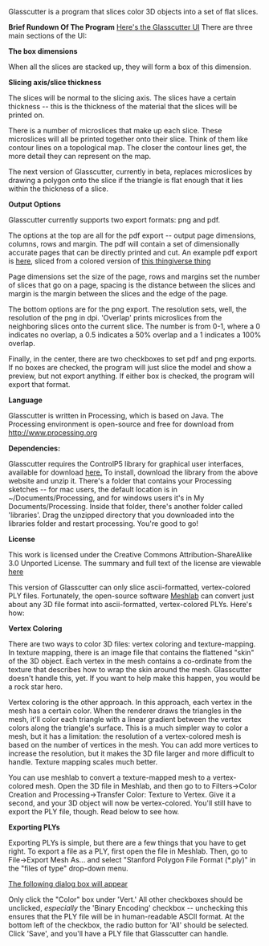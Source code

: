Glasscutter is a program that slices color 3D objects into a set of
flat slices.

**Brief Rundown Of The Program**
[Here's the Glasscutter UI](http://imgur.com/3wQSfQg)
There are three main sections of the UI:

**The box dimensions**

When all the slices are stacked up, they will form a box of this
dimension.

**Slicing axis/slice thickness**

The slices will be normal to the slicing axis.  The slices have a
certain thickness -- this is the thickness of the material that the
slices will be printed on.

There is a number of microslices that make up each slice.  These
microslices will all be printed together onto their slice.  Think of
them like contour lines on a topological map.  The closer the contour
lines get, the more detail they can represent on the map.

The next version of Glasscutter, currently in beta, replaces
microslices by drawing a polygon onto the slice if the triangle is
flat enough that it lies within the thickness of a slice.

**Output Options**

Glasscutter currently supports two export formats:  png and pdf.  

The options at the top are all for the pdf export -- output page
dimensions, columns, rows and margin.  The pdf will contain a
set of dimensionally accurate pages that can be directly printed and cut.
An example pdf export is [here](http://imgur.com/Lzw1tOf), sliced from
a colored version of [this thingiverse thing](http://www.thingiverse.com/thing:32477)

Page dimensions set the size of the page, rows and margins set the
number of slices that go on a page, spacing is the distance between
the slices and margin is the margin between the slices and the edge of
the page.

The bottom options are for the png export.  The resolution sets, well,
the resolution of the png in dpi.  'Overlap' prints microslices from
the neighboring slices onto the current slice.  The number is from
0-1, where a 0 indicates no overlap, a 0.5 indicates a 50% overlap and
a 1 indicates a 100% overlap.

Finally, in the center, there are two checkboxes to set pdf and png
exports.  If no boxes are checked, the program will just slice the
model and show a preview, but not export anything.  If either box is
checked, the program will export that format.

**Language**

Glasscutter is written in Processing, which is based on Java.  The
Processing environment is open-source and free for download from
http://www.processing.org 

**Dependencies:**

Glasscutter requires the ControlP5 library for graphical user
interfaces, available for download [here.](http://www.sojamo.de/libraries/controlP5/)
To install, download the library from the above website and unzip it.
There's a folder that contains your Processing sketches -- for mac
users, the default location is in ~/Documents/Processing, and for
windows users it's in My Documents/Processing.  Inside that folder,
there's another folder called 'libraries'.  Drag the unzipped
directory that you downloaded into the libraries folder and restart
processing.  You're good to go!

**License**

This work is licensed under the Creative Commons Attribution-ShareAlike
3.0 Unported License.
The summary and full text of the license are viewable [here](http://creativecommons.org/licenses/by-sa/3.0/deed.en_US)


This version of Glasscutter can only slice ascii-formatted,
vertex-colored PLY files.  Fortunately, the open-source software
[Meshlab](http://meshlab.sourceforge.net/) can convert just about any 3D
file format into ascii-formatted, vertex-colored PLYs.  Here's how:

**Vertex Coloring**

There are two ways to color 3D files:
vertex coloring and texture-mapping.  In texture mapping, there is an
image file that contains the flattened "skin" of the 3D object.  Each
vertex in the mesh contains a co-ordinate from the texture that
describes how to wrap the skin around the mesh.  Glasscutter doesn't
handle this, yet.  If you want to help make this happen, you would
be a rock star hero.

Vertex coloring is the other approach.  In this approach, each vertex
in the mesh has a certain color.  When the renderer draws the
triangles in the mesh, it'll color each triangle with a linear
gradient between the vertex colors along the triangle's surface.  This
is a much simpler way to color a mesh, but it has a limitation:  the
resolution of a vertex-colored mesh is based on the number of vertices
in the mesh.  You can add more vertices to increase the resolution,
but it makes the 3D file larger and more difficult to handle.  Texture
mapping scales much better.  

You can use meshlab to convert a texture-mapped mesh to a
vertex-colored mesh.  Open the 3D file in Meshlab, and then go to to
Filters->Color Creation and Processing->Transfer Color: Texture to
Vertex.  Give it a second, and your 3D object will now be
vertex-colored.  You'll still have to export the PLY file, though.
Read below to see how.


**Exporting PLYs**

Exporting PLYs is simple, but there are a few things that you have to
get right.  To export a file as a PLY, first open the file in
Meshlab.  Then, go to File->Export Mesh As... and select "Stanford
Polygon File Format (*.ply)" in the "files of type" drop-down menu.
 
[The following dialog box will appear](http://imgur.com/WbxmJFI)

Only click the "Color" box under 'Vert.'  All other checkboxes should
be unclicked, _especially_ the 'Binary Encoding' checkbox --
unchecking this ensures that the PLY file will be in human-readable
ASCII format.  At the bottom left of the checkbox, the radio button
for 'All' should be selected.  
Click 'Save', and you'll have a PLY file that Glasscutter can handle.

